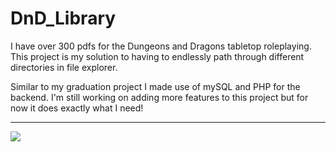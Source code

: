 # DnD_Library

I have over 300 pdfs for the Dungeons and Dragons tabletop roleplaying. This project is my solution to having to endlessly path through different directories in file explorer. 

Similar to my graduation project I made use of mySQL and PHP for the backend. I'm still working on adding more features to this project but for now it does exactly what I need!

-----


![](demo.gif)
